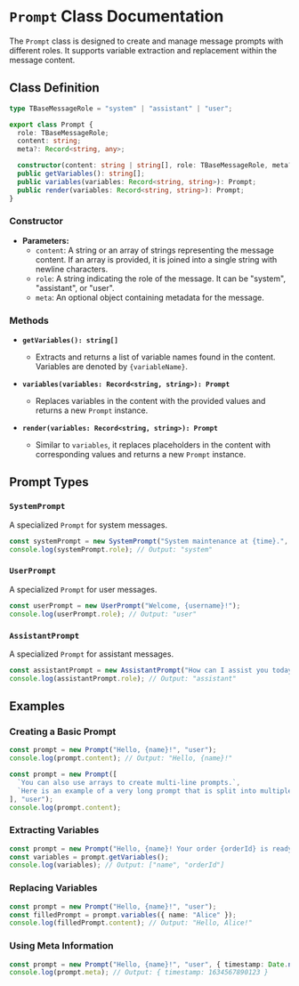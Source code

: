 # `Prompt` Class Documentation

The `Prompt` class is designed to create and manage message prompts with different roles. It supports variable extraction and replacement within the message content.

## Class Definition

```typescript
type TBaseMessageRole = "system" | "assistant" | "user";

export class Prompt {
  role: TBaseMessageRole;
  content: string;
  meta?: Record<string, any>;

  constructor(content: string | string[], role: TBaseMessageRole, meta?: Record<string, any>);
  public getVariables(): string[];
  public variables(variables: Record<string, string>): Prompt;
  public render(variables: Record<string, string>): Prompt;
}
```

### Constructor

- **Parameters:**
  - `content`: A string or an array of strings representing the message content. If an array is provided, it is joined into a single string with newline characters.
  - `role`: A string indicating the role of the message. It can be "system", "assistant", or "user".
  - `meta`: An optional object containing metadata for the message.

### Methods

- **`getVariables(): string[]`**
  - Extracts and returns a list of variable names found in the content. Variables are denoted by `{variableName}`.

- **`variables(variables: Record<string, string>): Prompt`**
  - Replaces variables in the content with the provided values and returns a new `Prompt` instance.

- **`render(variables: Record<string, string>): Prompt`**
  - Similar to `variables`, it replaces placeholders in the content with corresponding values and returns a new `Prompt` instance.

## Prompt Types

### `SystemPrompt`

A specialized `Prompt` for system messages.

```typescript
const systemPrompt = new SystemPrompt("System maintenance at {time}.", { priority: "high" });
console.log(systemPrompt.role); // Output: "system"
```

### `UserPrompt`

A specialized `Prompt` for user messages.

```typescript
const userPrompt = new UserPrompt("Welcome, {username}!");
console.log(userPrompt.role); // Output: "user"
```

### `AssistantPrompt`

A specialized `Prompt` for assistant messages.

```typescript
const assistantPrompt = new AssistantPrompt("How can I assist you today?");
console.log(assistantPrompt.role); // Output: "assistant"
```


## Examples

### Creating a Basic Prompt

```typescript
const prompt = new Prompt("Hello, {name}!", "user");
console.log(prompt.content); // Output: "Hello, {name}!"
```

```typescript
const prompt = new Prompt([
  `You can also use arrays to create multi-line prompts.`,
  `Here is an example of a very long prompt that is split into multiple lines.`,
], "user");
console.log(prompt.content);
```

### Extracting Variables

```typescript
const prompt = new Prompt("Hello, {name}! Your order {orderId} is ready.", "user");
const variables = prompt.getVariables();
console.log(variables); // Output: ["name", "orderId"]
```

### Replacing Variables

```typescript
const prompt = new Prompt("Hello, {name}!", "user");
const filledPrompt = prompt.variables({ name: "Alice" });
console.log(filledPrompt.content); // Output: "Hello, Alice!"
```

### Using Meta Information

```typescript
const prompt = new Prompt("Hello, {name}!", "user", { timestamp: Date.now() });
console.log(prompt.meta); // Output: { timestamp: 1634567890123 }
```

